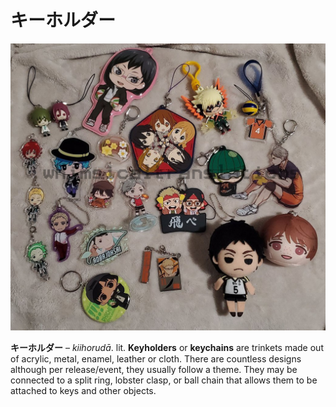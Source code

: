 # キーホルダー

![](/%E3%82%AD%E3%83%BC%E3%83%9B%E3%83%AB%E3%83%80%E3%83%BC/x7cu_jy3.jpg)

**キーホルダー** – *kiihorudā*. lit. **Keyholders** or **keychains** are trinkets made out of acrylic, metal, enamel, leather or cloth. There are countless designs although per release/event, they usually follow a theme. They may be connected to a split ring, lobster clasp, or ball chain that allows them to be attached to keys and other objects.
